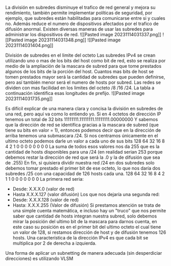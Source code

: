 La división en subredes disminuye el trafico de red general y mejora su rendimiento, también permite implementar políticas de seguridad, por ejemplo, que subredes están habilitadas para comunicarse entre si y cuales no. Además reduce el numero de dispositivos afectados por el trafico de difusión anormal.
Existen diversas maneras de usar las subredes para administrar los dispositivos de red.
![[Pasted image 20231114031337.png]]
![[Pasted image 20231114031348.png]]
![[Pasted image 20231114031404.png]]

División de subredes en el limite del octeto
Las subredes IPv4 se crean utilizando uno o mas de los bits del host como bit de red, esto se realiza por medio de la ampliación de la mascara de subred para que tome prestados algunos de los bits de la porción del host. Cuantos mas bits de host se tomen prestados mayor será la cantidad de subredes que pueden definirse, pero así también menor será el numero de hosts por subred.
Las redes se dividen con mas facilidad en los limites del octeto /8 /16 /24. La tabla a continuación identifica esas longitudes de prefijo.
![[Pasted image 20231114031735.png]]


Es difícil explicar de una manera clara y concisa la división en subredes de una red, pero aquí va como lo entiendo yo.
Si en 4 octetos de dirección IP tenemos un total de 32 bits
11111111.11111111.11111111.00000000
Y sabemos que la dirección de red se identifica gracias a la mascara de subred (que tiene su bits en valor = 1), entonces podemos decir que en la dirección de arriba tenemos una submascara /24.
Si nos centramos únicamente en el ultimo octeto podemos darle un valor a cada uno de sus bits
128  64  32  16  8  4  2  1
 0     0    0    0   0  0  0  0
La suma de todos esos valores nos da 255 que es la cantidad de hosts disponibles para una /24 (en realidad serian 253 porque debemos restar la dirección de red que será la .0 y la de difusión que sea de .255)
En fin, si quisiera dividir nuestra red /24 en dos subredes solo debemos tomar prestado el primer bit de ese octeto, lo que nos daría dos subredes /25 con una capacidad de 126 hosts cada una.
128  64  32  16  8  4  2  1
 1     0    0    0   0  0  0  0
 La primera red seria:
 - Desde: X.X.X.0 (valor de red)
 - Hasta X.X.X.127 (valor difusión)
 Los que nos dejaría una segunda red:
 - Desde: X.X.X.128 (valor de red)
 - Hasta: X.X.X.255 (Valor de difusión)
Si prestamos atención se trata de una simple cuenta matemática, e incluso hay un "truco" que nos permite saber que cantidad de hosts integran nuestra subred, solo debemos mirar la posición del ultimo bit de la mascara para darnos cuenta, en este caso su posición es en el primer bit del ultimo octeto el cual tiene un valor de 128, si restamos dirección de host y de difusión tenemos 126 hosts.
Una característica de la dirección IPv4 es que cada bit se multiplica por 2 de derecha a izquierda.


Una forma de aplicar un subnetting de manera adecuada (sin desperdiciar direcciones) es utilizando VLSM 
